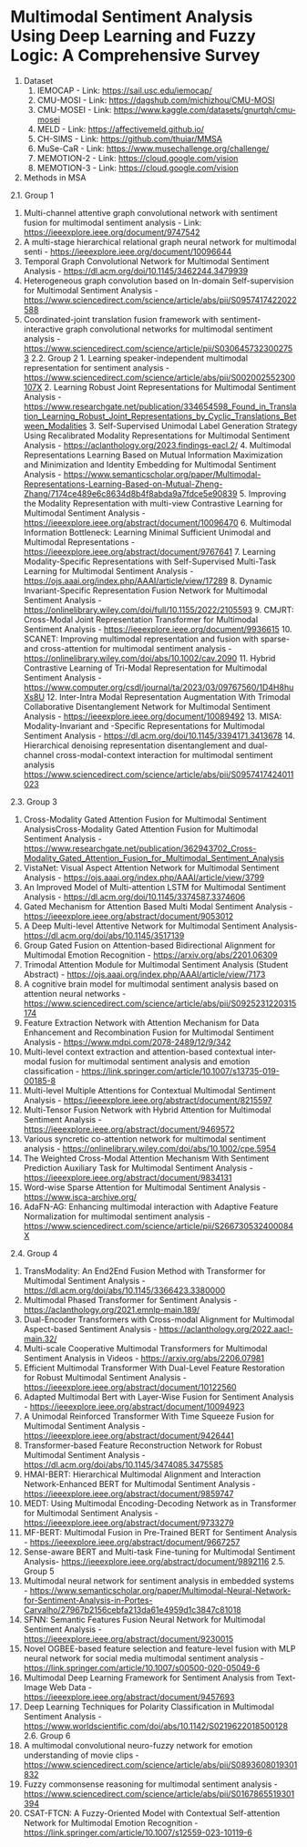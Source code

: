 # Multimodal Sentiment Analysis Using Deep Learning and Fuzzy Logic: A Comprehensive Survey
1. Dataset
   1.  IEMOCAP - Link: https://sail.usc.edu/iemocap/
   2. CMU-MOSI - Link:  https://dagshub.com/michizhou/CMU-MOSI
   3. CMU-MOSEI - Link: https://www.kaggle.com/datasets/gnurtqh/cmu-mosei
   4. MELD - Link: https://affectivemeld.github.io/
   5. CH-SIMS - Link: https://github.com/thuiar/MMSA
   6. MuSe-CaR - Link: https://www.musechallenge.org/challenge/
   7. MEMOTION-2 - Link: https://cloud.google.com/vision
   8. MEMOTION-3 - Link: https://cloud.google.com/vision
2. Methods in MSA
   
2.1. Group 1
   1. Multi-channel attentive graph convolutional network with sentiment fusion for multimodal sentiment analysis - Link: https://ieeexplore.ieee.org/document/9747542
   2. A multi-stage hierarchical relational graph neural network for multimodal senti - https://ieeexplore.ieee.org/document/10096644
   3. Temporal Graph Convolutional Network for Multimodal Sentiment Analysis - https://dl.acm.org/doi/10.1145/3462244.3479939
   4. Heterogeneous graph convolution based on In-domain Self-supervision for Multimodal Sentiment Analysis - https://www.sciencedirect.com/science/article/abs/pii/S0957417422022588
   5. Coordinated-joint translation fusion framework with sentiment-interactive graph convolutional networks for multimodal sentiment analysis - https://www.sciencedirect.com/science/article/pii/S0306457323002753
2.2. Group 2
     1. Learning speaker-independent multimodal representation for sentiment analysis - https://www.sciencedirect.com/science/article/abs/pii/S002002552300107X
     2. Learning Robust Joint Representations for Multimodal Sentiment Analysis - https://www.researchgate.net/publication/334654598_Found_in_Translation_Learning_Robust_Joint_Representations_by_Cyclic_Translations_Between_Modalities
     3. Self-Supervised Unimodal Label Generation Strategy Using Recalibrated Modality Representations for Multimodal Sentiment Analysis - https://aclanthology.org/2023.findings-eacl.2/
     4. Multimodal Representations Learning Based on Mutual Information Maximization and Minimization and Identity Embedding for Multimodal Sentiment Analysis - https://www.semanticscholar.org/paper/Multimodal-Representations-Learning-Based-on-Mutual-Zheng-Zhang/7174ce489e6c8634d8b4f8abda9a7fdce5e90839
     5. Improving the Modality Representation with multi-view Contrastive Learning for Multimodal Sentiment Analysis - https://ieeexplore.ieee.org/abstract/document/10096470
     6. Multimodal Information Bottleneck: Learning Minimal Sufficient Unimodal and Multimodal Representations - https://ieeexplore.ieee.org/abstract/document/9767641
     7. Learning Modality-Specific Representations with Self-Supervised Multi-Task Learning for Multimodal Sentiment Analysis - https://ojs.aaai.org/index.php/AAAI/article/view/17289
     8. Dynamic Invariant-Specific Representation Fusion Network for Multimodal Sentiment Analysis - https://onlinelibrary.wiley.com/doi/full/10.1155/2022/2105593
     9. CMJRT: Cross-Modal Joint Representation Transformer for Multimodal Sentiment Analysis - https://ieeexplore.ieee.org/document/9936615
     10. SCANET: Improving multimodal representation and fusion with sparse- and cross-attention for multimodal sentiment analysis - https://onlinelibrary.wiley.com/doi/abs/10.1002/cav.2090
     11. Hybrid Contrastive Learning of Tri-Modal Representation for Multimodal Sentiment Analysis - https://www.computer.org/csdl/journal/ta/2023/03/09767560/1D4H8huXs8U
     12. Inter-Intra Modal Representation Augmentation With Trimodal Collaborative Disentanglement Network for Multimodal Sentiment Analysis - https://ieeexplore.ieee.org/document/10089492
     13. MISA: Modality-Invariant and -Specific Representations for Multimodal Sentiment Analysis - https://dl.acm.org/doi/10.1145/3394171.3413678
     14. Hierarchical denoising representation disentanglement and dual-channel cross-modal-context interaction for multimodal sentiment analysis https://www.sciencedirect.com/science/article/abs/pii/S0957417424011023
      
2.3. Group 3
   1. Cross-Modality Gated Attention Fusion for Multimodal Sentiment AnalysisCross-Modality Gated Attention Fusion for Multimodal Sentiment Analysis - https://www.researchgate.net/publication/362943702_Cross-Modality_Gated_Attention_Fusion_for_Multimodal_Sentiment_Analysis
   2. VistaNet: Visual Aspect Attention Network for Multimodal Sentiment Analysis - https://ojs.aaai.org/index.php/AAAI/article/view/3799
   3. An Improved Model of Multi-attention LSTM for Multimodal Sentiment Analysis - https://dl.acm.org/doi/10.1145/3374587.3374606
   4. Gated Mechanism for Attention Based Multi Modal Sentiment Analysis - https://ieeexplore.ieee.org/abstract/document/9053012
   5. A Deep Multi-level Attentive Network for Multimodal Sentiment Analysis- https://dl.acm.org/doi/abs/10.1145/3517139
   6. Group Gated Fusion on Attention-based Bidirectional Alignment for Multimodal Emotion Recognition - https://arxiv.org/abs/2201.06309
   7. Trimodal Attention Module for Multimodal Sentiment Analysis (Student Abstract) - https://ojs.aaai.org/index.php/AAAI/article/view/7173
   8. A cognitive brain model for multimodal sentiment analysis based on attention neural networks - https://www.sciencedirect.com/science/article/abs/pii/S0925231220315174
   9. Feature Extraction Network with Attention Mechanism for Data Enhancement and Recombination Fusion for Multimodal Sentiment Analysis - https://www.mdpi.com/2078-2489/12/9/342
   10. Multi-level context extraction and attention-based contextual inter-modal fusion for multimodal sentiment analysis and emotion classification - https://link.springer.com/article/10.1007/s13735-019-00185-8
   11. Multi-level Multiple Attentions for Contextual Multimodal Sentiment Analysis - https://ieeexplore.ieee.org/abstract/document/8215597
   12. Multi-Tensor Fusion Network with Hybrid Attention for Multimodal Sentiment Analysis - https://ieeexplore.ieee.org/abstract/document/9469572
   13. Various syncretic co-attention network for multimodal sentiment analysis - https://onlinelibrary.wiley.com/doi/abs/10.1002/cpe.5954
   14. The Weighted Cross-Modal Attention Mechanism With Sentiment Prediction Auxiliary Task for Multimodal Sentiment Analysis - https://ieeexplore.ieee.org/abstract/document/9834131
   15. Word-wise Sparse Attention for Multimodal Sentiment Analysis - https://www.isca-archive.org/
   16. AdaFN-AG: Enhancing multimodal interaction with Adaptive Feature Normalization for multimodal sentiment analysis - https://www.sciencedirect.com/science/article/pii/S266730532400084X
       
2.4. Group 4
   1. TransModality: An End2End Fusion Method with Transformer for Multimodal Sentiment Analysis - https://dl.acm.org/doi/abs/10.1145/3366423.3380000
   2. Multimodal Phased Transformer for Sentiment Analysis - https://aclanthology.org/2021.emnlp-main.189/
   3. Dual-Encoder Transformers with Cross-modal Alignment for Multimodal Aspect-based Sentiment Analysis - https://aclanthology.org/2022.aacl-main.32/
   4. Multi-scale Cooperative Multimodal Transformers for Multimodal Sentiment Analysis in Videos - https://arxiv.org/abs/2206.07981
   5. Efficient Multimodal Transformer With Dual-Level Feature Restoration for Robust Multimodal Sentiment Analysis - https://ieeexplore.ieee.org/abstract/document/10122560
   6. Adapted Multimodal Bert with Layer-Wise Fusion for Sentiment Analysis - https://ieeexplore.ieee.org/abstract/document/10094923
   7. A Unimodal Reinforced Transformer With Time Squeeze Fusion for Multimodal Sentiment Analysis - https://ieeexplore.ieee.org/abstract/document/9426441
   8. Transformer-based Feature Reconstruction Network for Robust Multimodal Sentiment Analysis - https://dl.acm.org/doi/abs/10.1145/3474085.3475585
   9. HMAI-BERT: Hierarchical Multimodal Alignment and Interaction Network-Enhanced BERT for Multimodal Sentiment Analysis - https://ieeexplore.ieee.org/abstract/document/9859747
   10. MEDT: Using Multimodal Encoding-Decoding Network as in Transformer for Multimodal Sentiment Analysis - https://ieeexplore.ieee.org/abstract/document/9733279
   11. MF-BERT: Multimodal Fusion in Pre-Trained BERT for Sentiment Analysis - https://ieeexplore.ieee.org/abstract/document/9667257
   12. Sense-aware BERT and Multi-task Fine-tuning for Multimodal Sentiment Analysis- https://ieeexplore.ieee.org/abstract/document/9892116
2.5. Group 5
   1. Multimodal neural network for sentiment analysis in embedded systems - https://www.semanticscholar.org/paper/Multimodal-Neural-Network-for-Sentiment-Analysis-in-Portes-Carvalho/27967b2156cebfa213da61e4959d1c3847c81018
   2. SFNN: Semantic Features Fusion Neural Network for Multimodal Sentiment Analysis - https://ieeexplore.ieee.org/abstract/document/9230015
   3. Novel OGBEE-based feature selection and feature-level fusion with MLP neural network for social media multimodal sentiment analysis - https://link.springer.com/article/10.1007/s00500-020-05049-6
   4. Multimodal Deep Learning Framework for Sentiment Analysis from Text-Image Web Data - https://ieeexplore.ieee.org/abstract/document/9457693
   5. Deep Learning Techniques for Polarity Classification in Multimodal Sentiment Analysis - https://www.worldscientific.com/doi/abs/10.1142/S0219622018500128
2.6.  Group 6
   1. A multimodal convolutional neuro-fuzzy network for emotion understanding of movie clips - https://www.sciencedirect.com/science/article/abs/pii/S0893608019301832
   2. Fuzzy commonsense reasoning for multimodal sentiment analysis - https://www.sciencedirect.com/science/article/abs/pii/S0167865519301394
   3. CSAT-FTCN: A Fuzzy-Oriented Model with Contextual Self-attention Network for Multimodal Emotion Recognition - https://link.springer.com/article/10.1007/s12559-023-10119-6
   
 

